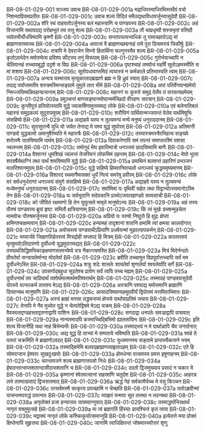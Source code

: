 BR-08-01-029-001  सञ्जय उवाच
BR-08-01-029-001a मद्राधिपस्याधिरथिस्तदैवं वचो निशम्याप्रियमप्रतीतः
BR-08-01-029-001c उवाच शल्यं विदितं ममैतद्यथाविधावर्जुनवासुदेवौ
BR-08-01-029-002a शौरे रथं वाहयतोऽर्जुनस्य बलं महास्त्राणि च पाण्डवस्य
BR-08-01-029-002c अहं विजानामि यथावदद्य परोक्षभूतं तव तत्तु शल्य
BR-08-01-029-003a तौ चाप्रधृष्यौ शस्त्रभृतां वरिष्ठौ व्यपेतभीर्योधयिष्यामि कृष्णौ
BR-08-01-029-003c सन्तापयत्यभ्यधिकं तु रामाच्छापोऽद्य मां ब्राह्मणसत्तमाच्च
BR-08-01-029-004a अवात्सं वै ब्राह्मणच्छद्मनाहं रामे पुरा दिव्यमस्त्रं चिकीर्षुः
BR-08-01-029-004c तत्रापि मे देवराजेन विघ्नो हितार्थिना फल्गुनस्यैव शल्य
BR-08-01-029-005a कृतोऽवभेदेन ममोरुमेत्य प्रविश्य कीटस्य तनुं विरूपाम्
BR-08-01-029-005c गुरोर्भयाच्चापि न चेलिवानहं तच्चावबुद्धो ददृशे स विप्रः
BR-08-01-029-006a पृष्टश्चाहं तमवोचं महर्षिं सूतोऽहमस्मीति स मां शशाप
BR-08-01-029-006c सूतोपधावाप्तमिदं त्वयास्त्रं न कर्मकाले प्रतिभास्यति त्वाम्
BR-08-01-029-007a अन्यत्र यस्मात्तव मृत्युकालादब्राह्मणे ब्रह्म न हि ध्रुवं स्यात्
BR-08-01-029-007c तदद्य पर्याप्तमतीव शस्त्रमस्मिन्सङ्ग्रामे तुमुले तात भीमे
BR-08-01-029-008a अपां पतिर्वेगवानप्रमेयो निमज्जयिष्यन्निवहान्प्रजानाम्
BR-08-01-029-008c महानगं यः कुरुते समुद्रं वेलैव तं वारयत्यप्रमेयम्
BR-08-01-029-009a प्रमुञ्चन्तं बाणसङ्घानमोघान्मर्मच्छिदो वीरहणः सपत्रान्
BR-08-01-029-009c कुन्तीपुत्रं प्रतियोत्स्यामि युद्धे ज्याकर्षिणामुत्तममद्य लोके
BR-08-01-029-010a एवं बलेनातिबलं महास्त्रं समुद्रकल्पं सुदुरापमुग्रम्
BR-08-01-029-010c शरौघिणं पार्थिवान्मज्जयन्तं वेलेव पार्थमिषुभिः संसहिष्ये
BR-08-01-029-011a अद्याहवे यस्य न तुल्यमन्यं मन्ये मनुष्यं धनुराददानम्
BR-08-01-029-011c सुरासुरान्वै युधि यो जयेत तेनाद्य मे पश्य युद्धं सुघोरम्
BR-08-01-029-012a अतिमानी पाण्डवो युद्धकामो अमानुषैरेष्यति मे महास्त्रैः
BR-08-01-029-012c तस्यास्त्रमस्त्रैरभिहत्य सङ्ख्ये शरोत्तमैः पातयिष्यामि पार्थम्
BR-08-01-029-013a दिवाकरेणापि समं तपन्तं समाप्तरश्मिं यशसा ज्वलन्तम्
BR-08-01-029-013c तमोनुदं मेघ इवातिमात्रो धनञ्जयं छादयिष्यामि बाणैः
BR-08-01-029-014a वैश्वानरं धूमशिखं ज्वलन्तं तेजस्विनं लोकमिमं दहन्तम्
BR-08-01-029-014c मेघो भूत्वा शरवर्षैर्यथाग्निं तथा पार्थं शमयिष्यामि युद्धे
BR-08-01-029-015a प्रमाथिनं बलवन्तं प्रहारिणं प्रभञ्जनं मातरिश्वानमुग्रम्
BR-08-01-029-015c युद्धे सहिष्ये हिमवानिवाचलो धनञ्जयं क्रुद्धममृष्यमाणम्
BR-08-01-029-016a विशारदं रथमार्गेष्वसक्तं धुर्यं नित्यं समरेषु प्रवीरम्
BR-08-01-029-016c लोके वरं सर्वधनुर्धराणां धनञ्जयं संयुगे संसहिष्ये
BR-08-01-029-017a अद्याहवे यस्य न तुल्यमन्यं मध्येमनुष्यं धनुराददानम्
BR-08-01-029-017c सर्वामिमां यः पृथिवीं सहेत तथा विद्वान्योत्स्यमानोऽस्मि तेन
BR-08-01-029-018a यः सर्वभूतानि सदेवकानि प्रस्थेऽजयत्खाण्डवे सव्यसाची
BR-08-01-029-018c को जीवितं रक्षमाणो हि तेन युयुत्सते मामृते मानुषोऽन्यः
BR-08-01-029-019a अहं तस्य पौरुषं पाण्डवस्य ब्रूयां हृष्टः समितौ क्षत्रियाणाम्
BR-08-01-029-019c किं त्वं मूर्खः प्रभषन्मूढचेता मामवोचः पौरुषमर्जुनस्य
BR-08-01-029-020a अप्रियो यः परुषो निष्ठुरो हि क्षुद्रः क्षेप्ता क्षमिणश्चाक्षमावान्
BR-08-01-029-020c हन्यामहं तादृशानां शतानि क्षमामि त्वां क्षमया कालयोगात्
BR-08-01-029-021a अवोचस्त्वं पाण्डवार्थेऽप्रियाणि प्रधर्षयन्मां मूढवत्पापकर्मन्
BR-08-01-029-021c मय्यार्जवे जिह्मगतिर्हतस्त्वं मित्रद्रोही सप्तपदं हि मित्रम्
BR-08-01-029-022a कालस्त्वयं मृत्युमयोऽतिदारुणो दुर्योधनो युद्धमुपागमद्यत्
BR-08-01-029-022c तस्यार्थसिद्धिमभिकाङ्क्षमाणस्तमभ्येष्ये यत्र नैकान्त्यमस्ति
BR-08-01-029-023a मित्रं मिदेर्नन्दतेः प्रीयतेर्वा सन्त्रायतेर्मानद मोदतेर्वा
BR-08-01-029-023c ब्रवीति तच्चामुत विप्रपूर्वात्तच्चापि सर्वं मम दुर्योधनेऽस्ति
BR-08-01-029-024a शत्रुः शदेः शासतेः शायतेर्वा शृणातेर्वा श्वयतेर्वापि सर्गे
BR-08-01-029-024c उपसर्गाद्बहुधा सूदतेश्च प्रायेण सर्वं त्वयि तच्च मह्यम्
BR-08-01-029-025a दुर्योधनार्थं तव चाप्रियार्थं यशोर्थमात्मार्थमपीश्वरार्थम्
BR-08-01-029-025c तस्मादहं पाण्डववासुदेवौ योत्स्ये यत्नात्कर्म तत्पश्य मेऽद्य
BR-08-01-029-026a अस्त्राणि पश्याद्य ममोत्तमानि ब्राह्माणि दिव्यान्यथ मानुषाणि
BR-08-01-029-026c आसादयिष्याम्यहमुग्रवीर्यं द्विपोत्तमं मत्तमिवाभिमत्तः
BR-08-01-029-027a अस्त्रं ब्राह्मं मनसा तद्ध्यजय्यं क्षेप्स्ये पार्थायाप्रतिमं जयाय
BR-08-01-029-027c तेनापि मे नैव मुच्येत युद्धे न चेत्पतेद्विषमे मेऽद्य चक्रम्
BR-08-01-029-028a वैवस्वताद्दण्डहस्ताद्वरुणाद्वापि पाशिनः
BR-08-01-029-028c सगदाद्वा धनपतेः सवज्राद्वापि वासवात्
BR-08-01-029-029a नान्यस्मादपि कस्माच्चिद्बिभिमो ह्याततायिनः
BR-08-01-029-029c इति शल्य विजानीहि यथा नाहं बिभेम्यभीः
BR-08-01-029-030a तस्माद्भयं न मे पार्थान्नापि चैव जनार्दनात्
BR-08-01-029-030c अद्य युद्धं हि ताभ्यां मे सम्पराये भविष्यति
BR-08-01-029-031a श्वभ्रे ते पततां चक्रमिति मे ब्राह्मणोऽवदत्
BR-08-01-029-031c युध्यमानस्य सङ्ग्रामे प्राप्तस्यैकायने भयम्
BR-08-01-029-032a तस्माद्बिभेमि बलवद्ब्राह्मणव्याहृतादहम्
BR-08-01-029-032c एते हि सोमराजान ईश्वराः सुखदुःखयोः
BR-08-01-029-033a होमधेन्वा वत्समस्य प्रमत्त इषुणाहनम्
BR-08-01-029-033c चरन्तमजने शल्य ब्राह्मणात्तपसो निधेः
BR-08-01-029-034a ईषादन्तान्सप्तशतान्दासीदासशतानि च
BR-08-01-029-034c ददतो द्विजमुख्याय प्रसादं न चकार मे
BR-08-01-029-035a कृष्णानां श्वेतवत्सानां सहस्राणि चतुर्दश
BR-08-01-029-035c आहरन्न लभे तस्मात्प्रसादं द्विजसत्तमात्
BR-08-01-029-036a ऋद्धं गेहं सर्वकामैर्यच्च मे वसु किञ्चन
BR-08-01-029-036c तत्सर्वमस्मै सत्कृत्य प्रयच्छामि न चेच्छति
BR-08-01-029-037a ततोऽब्रवीन्मां याचन्तमपराद्धं प्रयत्नतः
BR-08-01-029-037c व्याहृतं यन्मया सूत तत्तथा न तदन्यथा
BR-08-01-029-038a अनृतोक्तं प्रजा हन्यात्ततः पापमवाप्नुयात्
BR-08-01-029-038c तस्माद्धर्माभिरक्षार्थं नानृतं वक्तुमुत्सहे
BR-08-01-029-039a मा त्वं ब्रह्मगतिं हिंस्याः प्रायश्चित्तं कृतं त्वया
BR-08-01-029-039c मद्वाक्यं नानृतं लोके कश्चित्कुर्यात्समाप्नुहि
BR-08-01-029-040a इत्येतत्ते मया प्रोक्तं क्षिप्तेनापि सुहृत्तया
BR-08-01-029-040c जानामि त्वाधिक्षिपन्तं जोषमास्स्वोत्तरं शृणु

